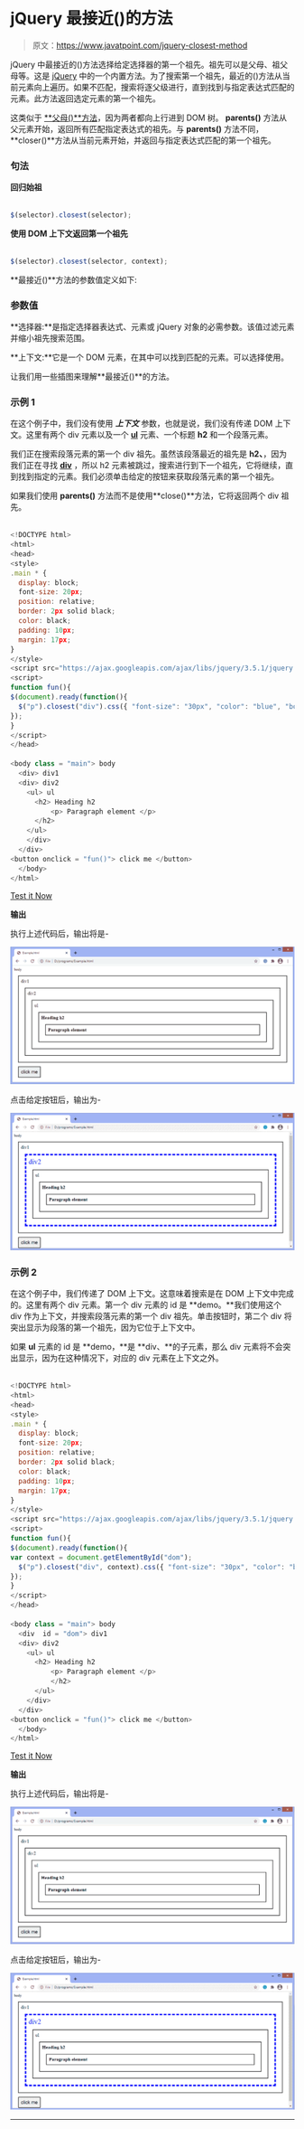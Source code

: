 # jQuery 最接近()的方法

> 原文：<https://www.javatpoint.com/jquery-closest-method>

jQuery 中最接近的()方法选择给定选择器的第一个祖先。祖先可以是父母、祖父母等。这是 [jQuery](https://www.javatpoint.com/jquery-tutorial) 中的一个内置方法。为了搜索第一个祖先，最近的()方法从当前元素向上遍历。如果不匹配，搜索将逐父级进行，直到找到与指定表达式匹配的元素。此方法返回选定元素的第一个祖先。

这类似于 [**父母()**方法](https://www.javatpoint.com/jquery-parents-method)，因为两者都向上行进到 DOM 树。 **parents()** 方法从父元素开始，返回所有匹配指定表达式的祖先。与 **parents()** 方法不同，**closer()**方法从当前元素开始，并返回与指定表达式匹配的第一个祖先。

### 句法

**回归始祖**

```js

$(selector).closest(selector);

```

**使用 DOM 上下文返回第一个祖先**

```js

$(selector).closest(selector, context);

```

**最接近()**方法的参数值定义如下:

### 参数值

**选择器:**是指定选择器表达式、元素或 jQuery 对象的必需参数。该值过滤元素并缩小祖先搜索范围。

**上下文:**它是一个 DOM 元素，在其中可以找到匹配的元素。可以选择使用。

让我们用一些插图来理解**最接近()**的方法。

### 示例 1

在这个例子中，我们没有使用 ***上下文*** 参数，也就是说，我们没有传递 DOM 上下文。这里有两个 div 元素以及一个 [**ul**](https://www.javatpoint.com/html-unordered-list) 元素、一个标题 **h2** 和一个段落元素。

我们正在搜索段落元素的第一个 div 祖先。虽然该段落最近的祖先是 **h2、**，因为我们正在寻找 [**div**](https://www.javatpoint.com/html-div-tag) ，所以 h2 元素被跳过，搜索进行到下一个祖先，它将继续，直到找到指定的元素。我们必须单击给定的按钮来获取段落元素的第一个祖先。

如果我们使用 **parents()** 方法而不是使用**close()**方法，它将返回两个 div 祖先。

```js

<!DOCTYPE html>
<html>
<head>
<style>
.main * { 
  display: block;
  font-size: 20px;
  position: relative;
  border: 2px solid black;
  color: black; 
  padding: 10px;
  margin: 17px;
}
</style>
<script src="https://ajax.googleapis.com/ajax/libs/jquery/3.5.1/jquery.min.js"></script>
<script>
function fun(){
$(document).ready(function(){
  $("p").closest("div").css({ "font-size": "30px", "color": "blue", "border": "6px dashed blue"});
});
}
</script>
</head>

<body class = "main"> body
  <div> div1
  <div> div2
    <ul> ul 
      <h2> Heading h2
          <p> Paragraph element </p>
      </h2>
    </ul>   
	</div>
  </div>
<button onclick = "fun()"> click me </button>
  </body>
</html>

```

[Test it Now](https://www.javatpoint.com/oprweb/test.jsp?filename=jquery-closest-method1)

**输出**

执行上述代码后，输出将是-

![jQuery closest() method](img/4e4858acb8202020c3d9990319c8f9c8.png)

点击给定按钮后，输出为-

![jQuery closest() method](img/330707e8780b2b8b3747e3728815f32a.png)

### 示例 2

在这个例子中，我们传递了 DOM 上下文。这意味着搜索是在 DOM 上下文中完成的。这里有两个 div 元素。第一个 div 元素的 id 是 **demo。**我们使用这个 div 作为上下文，并搜索段落元素的第一个 div 祖先。单击按钮时，第二个 div 将突出显示为段落的第一个祖先，因为它位于上下文中。

如果 **ul** 元素的 id 是 **demo，**是 **div、**的子元素，那么 div 元素将不会突出显示，因为在这种情况下，对应的 div 元素在上下文之外。

```js

<!DOCTYPE html>
<html>
<head>
<style>
.main * { 
  display: block;
  font-size: 20px;
  position: relative;
  border: 2px solid black;
  color: black; 
  padding: 10px;
  margin: 17px;
}
</style>
<script src="https://ajax.googleapis.com/ajax/libs/jquery/3.5.1/jquery.min.js"></script>
<script>
function fun(){
$(document).ready(function(){
var context = document.getElementById("dom");
  $("p").closest("div", context).css({ "font-size": "30px", "color": "blue", "border": "6px dashed blue"});
});
}
</script>
</head>

<body class = "main"> body
  <div  id = "dom"> div1
  <div> div2
    <ul> ul 
      <h2> Heading h2
          <p> Paragraph element </p>
		  </h2>
      </ul>   
	</div>
  </div>
<button onclick = "fun()"> click me </button>
  </body>
</html>

```

[Test it Now](https://www.javatpoint.com/oprweb/test.jsp?filename=jquery-closest-method2)

**输出**

执行上述代码后，输出将是-

![jQuery closest() method](img/1e30065883b1f8e4ceeed6ae4882cac2.png)

点击给定按钮后，输出为-

![jQuery closest() method](img/e2f0f84615780452819f56f6e65be145.png)

* * *